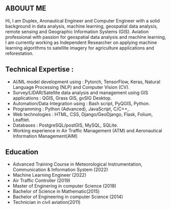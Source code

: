 ## ABOUUT ME

Hi, I am Duplex, Aronautical Engineer and Computer Engineer with a solid background in data analysis, machine learning, geospatial data analysis, remote sensing and Geographic Information Systems (GIS).
Aviation professional with passion for geospatial data analysis and machine learning,
I am currently working as Independent Researcher on applying machine learning algorithms to satellite imagery for agriculture applications and reforestation.

## Technical Expertise :
- AI/ML model development using : Pytorch, TensorFlow, Keras, Natural Language Processing (NLP) and Computer Vision (CV).
- Survey/LIDAR/Satellite data analysis and management using GIS applications : QGIS, Grass GIS, gvSIG Desktop.
- Automation/Data Integration using : Bash script, PyQGIS, Python.
- Programming : Python (Advanced), JavaScript, C/C++,.
- Web technologies : HTML, CSS, Django/GeoDjango, Flask, Folium, Leaftlet.
- Databases : PostgreSQL/postGIS, MySQL, SQLite.
- Working experience in Air Traffic Management (ATM) and Aeronautical Information Management(AIM)

## Education
- Advanced Training Course in Meteorological Instrumentation, Communication & Information System (2022)
- Machine Learning Engineer (2022)
- Air Traffic Controller (2019)
- Master of Enginering in computer Science (2018)
- Bachelor of Science in Mathematic(2015)
- Bachelor of Engineering in computer Science  (2014)
- Technician in civil aviation(2011)

<!--
**YOUNKAP/YOUNKAP** is a ✨ _special_ ✨ repository because its `README.md` (this file) appears on your GitHub profile.

Here are some ideas to get you started:

- 🔭 I’m currently working on ...
- 🌱 I’m currently learning ...
- 👯 I’m looking to collaborate on ...
- 🤔 I’m looking for help with ...
- 💬 Ask me about ...
- 📫 How to reach me: ...
- 😄 Pronouns: ...
- ⚡ Fun fact: ...
-->
